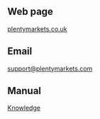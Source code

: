 ## Web page
 
<a href="https://www.plentymarkets.co.uk/" target="_blank">plentymarkets.co.uk</a>
 
## Email
 
<a href="mailto:support@plentymarkets.com">support@plentymarkets.com</a>

## Manual

<a href="https://knowledge.plentymarkets.com/en/omni-channel/multi-channel/laredoute" target="_blank">Knowledge</a>